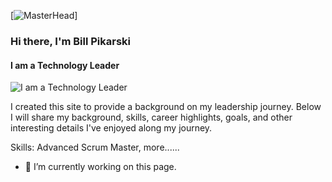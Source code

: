 [![MasterHead](techleaderbanner.jpg)]

### Hi there, I'm Bill Pikarski
#### I am a Technology Leader
![I am a Technology Leader](https://arturssmirnovs.github.io/github-profile-readme-generator/images/banner.png)

I created this site to provide a background on my leadership journey. Below I will share my background, skills, career highlights, goals, and other interesting details I've enjoyed along my journey.

Skills: Advanced Scrum Master, more......

- 🔭 I’m currently working on this page. 
